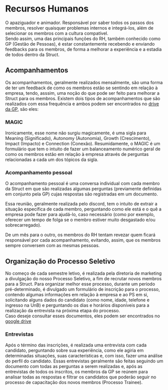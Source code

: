 # Recursos Humanos

O apaziguador e animador. Responsável por saber todos os passos dos membros, resolver quaisquer problemas internos e integrá-los, além de selecionar os membros com a cultura compatível.  
Sendo assim, uma das principais funções do RH, também conhecido como GP (Gestão de Pessoas), é estar constantemente recebendo e enviando feedbacks para os membros, de forma a melhorar a experiência e a estadia de todos dentro da Struct.

## Acompanhamentos

Os acompanhamentos, geralmente realizados mensalmente, são uma forma de ter um feedback de como os membros estão se sentindo em relação à empresa, tendo, asssim, uma noção do que pode ser feito para melhorar a Struct para os membros. Existem dois tipos de acompanhamentos que são realizados com essa frequência e ambos podem ser encontrados no [drive da GP](https://drive.google.com/drive/folders/1UjkJRqE3zGmMZ60WlP9BVEF7h_FpHVNd?usp=sharing), são eles:

### MAGIC

Ironicamente, esse nome não surgiu magicamente, é uma sigla para Meaning (Significado), Autonomy (Autonomia), Growth (Crescimento), Impact (Impacto) e Connection (Conexão). Resumidamente, o MAGIC é um formulário que tem o intuito de fazer um balanceamento numérico geral de como os membros estão em relação à empresa através de perguntas relacionadas a cada um dos tópicos da sigla.

### Acompanhamento pessoal

O acompanhamento pessoal é uma conversa individual com cada membro da Struct em que são realizadas algumas perguntas (previamente definidas em conjunto pela GP) cujas respostas são registradas em um documento.

Essa reunião, geralmente realizada pelo discord, tem o intuito de extrair a situação específica de cada membro, perguntando como ele está e o quê a empresa pode fazer para ajudá-lo, caso necessário (como por exemplo, oferecer um tempo de folga se o membro estiver muito desgastado e/ou sobrecarregado).

De um mês para o outro, os membros do RH tentam revezar quem ficará responsável por cada acompanhamento, evitando, assim, que os membros sempre conversem com as mesmas pessoas.



## Organização do Processo Seletivo

No começo de cada semestre letivo, é realizada pela diretoria de marketing a divulgação do nosso Processo Seletivo, a fim de recrutar novos membros para a Struct. Para organizar melhor esse processo, durante um período pré-determinado, é divulgado um formulário de inscrição para o processo, contendo algumas informações em relação à empresa e ao PS em si, solicitando alguns dados do candidato (como nome, idade, telefone e ingresso na UnB) e perguntando os dias e horários disponíveis para a realização da entrevista na próxima etapa do processo.  
Caso deseje consultar esses documentos, eles podem ser encontrados no [google drive](https://drive.google.com/drive/folders/1DejZ_MNlvmx_uiWTmovEyNIfA6DOITe7?usp=sharing)

### Entrevistas

Após o término das inscrições, é realizada uma entrevista com cada candidato, perguntando sobre sua experiência, como ele agiria em determinadas situações, suas características e, com isso, fazer uma análise do perfil do candidato. Essas entrevistas geralmente são feitas seguindo um documento com todas as perguntas a serem realizadas e, após as entrevistas de todos os inscritos, os membros da GP se reúnem para analisar todas as respostas e filtrar os candidatos que poderão seguir no processo de capacitação dos novos membros (Processo Trainee).